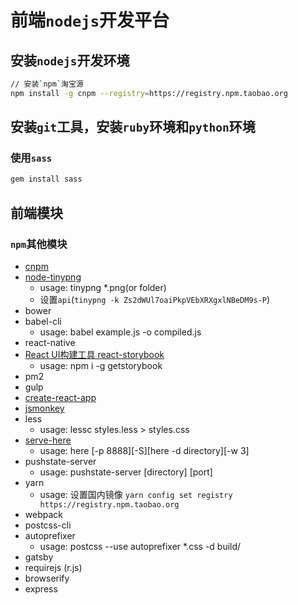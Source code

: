 # 前端`nodejs`开发平台

## 安装`nodejs`开发环境

```bash
// 安装`npm`淘宝源
npm install -g cnpm --registry=https://registry.npm.taobao.org
```

## 安装`git`工具，安装`ruby`环境和`python`环境

### 使用`sass`

```bash
gem install sass
```


## 前端模块


### `npm`其他模块

- [cnpm](https://npm.taobao.org/)
- [node-tinypng](https://www.npmjs.com/package/node-tinypng)
    + usage: tinypng *.png(or folder)
    + 设置`api`(`tinypng -k Zs2dWUl7oaiPkpVEbXRXgxlNBeDM9s-P`)
- bower
- babel-cli
    + usage: babel example.js -o compiled.js
- react-native
- [React UI构建工具 react-storybook](https://getstorybook.io/)
    + usage: npm i -g getstorybook
- pm2
- gulp
- [create-react-app](https://github.com/facebookincubator/create-react-app)
- [jsmonkey](https://www.npmjs.com/package/jsmonkey)
- less
    + usage: lessc styles.less > styles.css
- [serve-here](https://www.npmjs.com/package/serve-here)
    + usage: here [-p 8888][-S][here -d directory][-w 3]
- pushstate-server
    + usage: pushstate-server [directory] [port]
- yarn
    + usage: 设置国内镜像  `yarn config set registry https://registry.npm.taobao.org`
- webpack
- postcss-cli
- autoprefixer
    + usage: postcss --use autoprefixer *.css -d build/
- gatsby
- requirejs (r.js)
- browserify
- express


